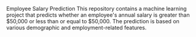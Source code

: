 Employee Salary Prediction
This repository contains a machine learning project that predicts whether an employee's annual salary is greater than $50,000 or less than or equal to $50,000. The prediction is based on various demographic and employment-related features.
